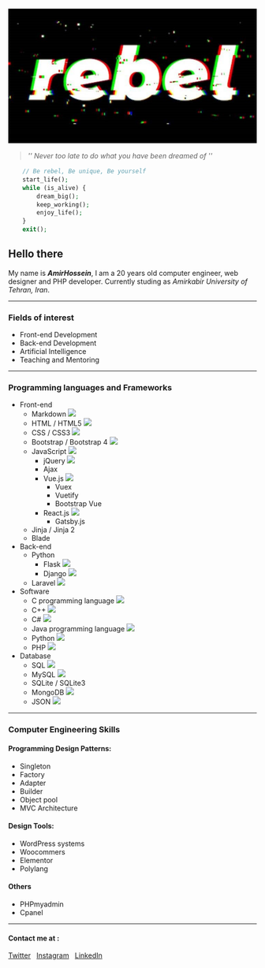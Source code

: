 <p align="center">
  
  <img src="crop.php.jpg" />
  
  > _'' Never too late to do what you have been dreamed of ''_
  
</p>

```php
    // Be rebel, Be unique, Be yourself
    start_life();
    while (is_alive) {
	    dream_big();
	    keep_working();
	    enjoy_life();
    }
    exit();
```

## Hello there
My name is ***AmirHossein***, I am a 20 years old computer engineer, web designer and PHP developer. 
Currently studing as *Amirkabir University of Tehran, Iran*.

___

### Fields of interest 
 - Front-end Development 
 - Back-end Development 
 - Artificial Intelligence
 - Teaching and Mentoring

___

### Programming languages and Frameworks
 - Front-end
	 - Markdown <img src="https://img.icons8.com/material-outlined/2x/markdown.png" width="20" />
	 - HTML / HTML5 <img src="https://img.icons8.com/color/2x/html-5.png" width="20" />
	 - CSS / CSS3 <img src="https://img.icons8.com/color/2x/css3.png" width="20" />
	 - Bootstrap / Bootstrap 4 <img src="https://img.icons8.com/color/2x/bootstrap.png" width="20" />
	 - JavaScript <img src="https://img.icons8.com/color/2x/javascript.png" width="20" />
		 - jQuery <img src="https://img.icons8.com/ios/2x/jquery.png" width="20" />
		 - Ajax 
		 - Vue.js <img src="https://img.icons8.com/color/2x/vue-js.png" width="20" />
			 - Vuex
			 - Vuetify
			 - Bootstrap Vue 
		 - React.js <img src="https://img.icons8.com/office/2x/react.png" width="20" />
			 - Gatsby.js
	 - Jinja / Jinja 2 
	 - Blade 
 - Back-end
	 - Python
		 - Flask <img src="https://img.icons8.com/ios/2x/flask.png" width="20" />
		 - Django <img src="https://img.icons8.com/color/2x/django.png" width="20" />
	 - Laravel <img src="https://img.icons8.com/fluency/2x/laravel.png" width="20" />
 - Software  
	 - C programming language <img src="https://img.icons8.com/color/2x/c-programming.png" width="20" />
	 - C++ <img src="https://img.icons8.com/color/2x/c-plus-plus-logo.png" width="20" />
	 - C# <img src="https://img.icons8.com/color/2x/c-sharp-logo-2.png" width="20" />
	 - Java programming language <img src="https://img.icons8.com/color/2x/java-coffee-cup-logo.png" width="20" />
	 - Python <img src="https://img.icons8.com/color/2x/python.png" width="20" />
	 - PHP <img src="https://img.icons8.com/officel/2x/php-logo.png" width="20" />
 - Database 
	 - SQL <img src="https://img.icons8.com/dotty/2x/sql.png" width="20" />
	 - MySQL <img src="https://img.icons8.com/fluency/2x/mysql-logo.png" width="20" />
	 - SQLite / SQLite3
	 - MongoDB <img src="https://img.icons8.com/color/2x/mongodb.png" width="20" />
	 - JSON <img src="https://img.icons8.com/color/2x/json-download.png" width="20" />
	
___

### Computer Engineering  Skills
#### Programming Design Patterns:
 - Singleton
 - Factory
 - Adapter
 - Builder
 - Object pool
 - MVC Architecture
#### Design Tools:
 - WordPress systems
 - Woocommers
 - Elementor
 - Polylang
#### Others
 - PHPmyadmin
 - Cpanel 
___

#### Contact me at : 
<p>
<a href="https://twitter.com/amirhnajafiz">Twitter</a>&nbsp;&nbsp;
<a href="https://instagram.com/amirh21">Instagram</a>&nbsp;&nbsp;
<a href="https://www.linkedin.com/in/amirnhnajafiz21/">LinkedIn</a>
</p>
